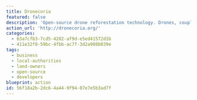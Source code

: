 ```yaml
---
title: Dronecoria
featured: false
description: 'Open-source drone reforestation technology. Drones, coupled with native coated seeds, can transform the efficiency with which we restore ecosystems.'
action_url: 'http://dronecoria.org/'
categories:
  - 63a7cfb3-7cd5-4282-af9d-e5ed41572d1b
  - 411e32f8-59bc-4fbb-ac7f-3d2a908b039e
tags:
  - business
  - local-authorities
  - land-owners
  - open-source
  - developers
blueprint: action
id: 56f18a2b-2dc6-4a44-9f94-07e7e5b3ad7f
---
```

